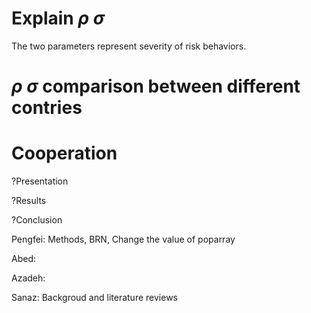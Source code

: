 # Explain $\rho$ $\sigma$

The two parameters represent severity of risk behaviors.

# $\rho$ $\sigma$ comparison between different contries


# Cooperation
?Presentation

?Results

?Conclusion

Pengfei: Methods, BRN, Change the value of poparray

Abed:

Azadeh: 

Sanaz: Backgroud and literature reviews